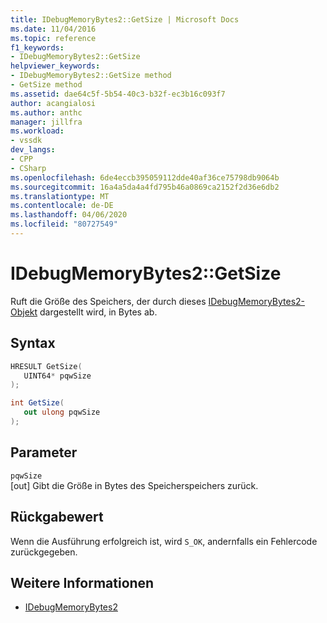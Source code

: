 ```yaml
---
title: IDebugMemoryBytes2::GetSize | Microsoft Docs
ms.date: 11/04/2016
ms.topic: reference
f1_keywords:
- IDebugMemoryBytes2::GetSize
helpviewer_keywords:
- IDebugMemoryBytes2::GetSize method
- GetSize method
ms.assetid: dae64c5f-5b54-40c3-b32f-ec3b16c093f7
author: acangialosi
ms.author: anthc
manager: jillfra
ms.workload:
- vssdk
dev_langs:
- CPP
- CSharp
ms.openlocfilehash: 6de4eccb395059112dde40af36ce75798db9064b
ms.sourcegitcommit: 16a4a5da4a4fd795b46a0869ca2152f2d36e6db2
ms.translationtype: MT
ms.contentlocale: de-DE
ms.lasthandoff: 04/06/2020
ms.locfileid: "80727549"
---
```

# <a name="idebugmemorybytes2getsize"></a>IDebugMemoryBytes2::GetSize
Ruft die Größe des Speichers, der durch dieses [IDebugMemoryBytes2-Objekt](../../../extensibility/debugger/reference/idebugmemorybytes2.md) dargestellt wird, in Bytes ab.

## <a name="syntax"></a>Syntax

```cpp
HRESULT GetSize( 
   UINT64* pqwSize
);
```

```csharp
int GetSize(
   out ulong pqwSize
);
```

## <a name="parameters"></a>Parameter
`pqwSize`\
[out] Gibt die Größe in Bytes des Speicherspeichers zurück.

## <a name="return-value"></a>Rückgabewert
 Wenn die Ausführung erfolgreich ist, wird `S_OK`, andernfalls ein Fehlercode zurückgegeben.

## <a name="see-also"></a>Weitere Informationen
- [IDebugMemoryBytes2](../../../extensibility/debugger/reference/idebugmemorybytes2.md)
